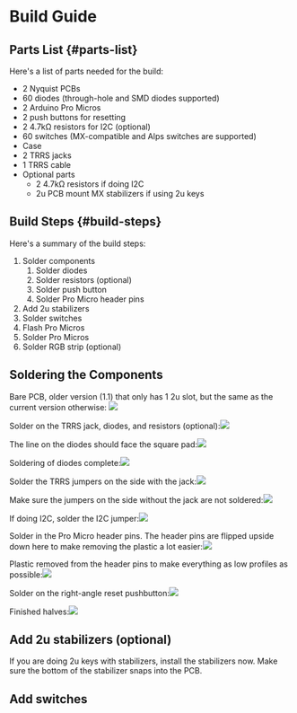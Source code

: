 ## 

# Build Guide

## Parts List {#parts-list}

Here's a list of parts needed for the build:

* 2 Nyquist PCBs
* 60 diodes \(through-hole and SMD diodes supported\)
* 2 Arduino Pro Micros
* 2 push buttons for resetting
* 2 4.7kΩ resistors for I2C \(optional\)
* 60 switches \(MX-compatible and Alps switches are supported\)
* Case
* 2 TRRS jacks
* 1 TRRS cable
* Optional parts
  * 2 4.7kΩ resistors if doing I2C
  * 2u PCB mount MX stabilizers if using 2u keys

## Build Steps {#build-steps}

Here's a summary of the build steps:

1. Solder components
   1. Solder diodes
   2. Solder resistors \(optional\)
   3. Solder push button
   4. Solder Pro Micro header pins
2. Add 2u stabilizers
3. Solder switches
4. Flash Pro Micros
5. Solder Pro Micros
6. Solder RGB strip \(optional\)

## Soldering the Components

Bare PCB, older version \(1.1\) that only has 1 2u slot, but the same as the current version otherwise: ![](http://i.imgur.com/UnRgaYM.jpg)

Solder on the TRRS jack, diodes, and resistors \(optional\):![](http://i.imgur.com/UVY8ShN.jpg)

The line on the diodes should face the square pad:![](http://i.imgur.com/khwqsVL.jpg)

Soldering of diodes complete:![](http://i.imgur.com/PxDnA8H.jpg)

Solder the TRRS jumpers on the side with the jack:![](http://i.imgur.com/6AIYGB1.jpg)

Make sure the jumpers on the side without the jack are not soldered:![](http://i.imgur.com/CpzkAcz.jpg)

If doing I2C, solder the I2C jumper:![](http://i.imgur.com/B9iE9mS.jpg)

Solder in the Pro Micro header pins. The header pins are flipped upside down here to make removing the plastic a lot easier:![](http://i.imgur.com/3Ncr2Zr.jpg)

Plastic removed from the header pins to make everything as low profiles as possible:![](http://i.imgur.com/kVvdj6B.jpg)

Solder on the right-angle reset pushbutton:![](http://i.imgur.com/qSDyQE9.jpg)

Finished halves:![](http://i.imgur.com/q0zkbeV.jpg)

## Add 2u stabilizers \(optional\)

If you are doing 2u keys with stabilizers, install the stabilizers now. Make sure the bottom of the stabilizer snaps into the PCB.

## Add switches



